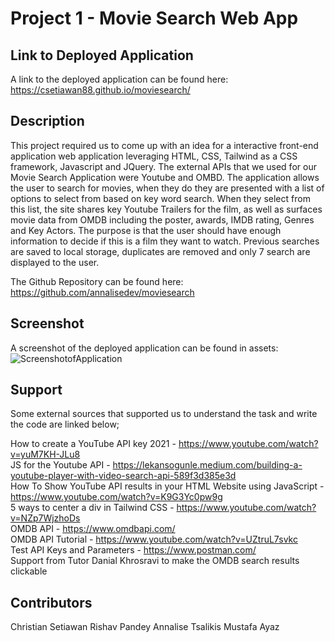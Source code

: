 # Project 1 - Movie Search Web App

## Link to Deployed Application

A link to the deployed application can be found here: https://csetiawan88.github.io/moviesearch/

## Description

This project required us to come up with an idea for a interactive front-end application web application leveraging HTML, CSS, Tailwind as a CSS framework, Javascript and JQuery. The external APIs that we used for our Movie Search Application were Youtube and OMBD. The application allows the user to search for movies, when they do they are presented with a list of options to select from based on key word search. When they select from this list, the site shares key Youtube Trailers for the film, as well as surfaces movie data from OMDB including the poster, awards, IMDB rating, Genres and Key Actors. The purpose is that the user should have enough information to decide if this is a film they want to watch. Previous searches are saved to local storage, duplicates are removed and only 7 search are displayed to the user.  

The Github Repository can be found here: https://github.com/annalisedev/moviesearch 

## Screenshot

A screenshot of the deployed application can be found in assets:
![ScreenshotofApplication](./assets/images/moviesearchscreenshot.png)

## Support

Some external sources that supported us to understand the task and write the code are linked below;

How to create a YouTube API key 2021 - https://www.youtube.com/watch?v=yuM7KH-JLu8 <br>
JS for the Youtube API - https://lekansogunle.medium.com/building-a-youtube-player-with-video-search-api-589f3d385e3d <br>
How To Show YouTube API results in your HTML Website using JavaScript - https://www.youtube.com/watch?v=K9G3Yc0pw9g <br>
5 ways to center a div in Tailwind CSS - https://www.youtube.com/watch?v=NZp7WjzhoDs <br>
OMDB API - https://www.omdbapi.com/ <br>
OMDB API Tutorial -  https://www.youtube.com/watch?v=UZtruL7svkc <br>
Test API Keys and Parameters - https://www.postman.com/ <br>
Support from Tutor Danial Khrosravi to make the OMDB search results clickable <br>

## Contributors
Christian Setiawan
Rishav Pandey
Annalise Tsalikis
Mustafa Ayaz

